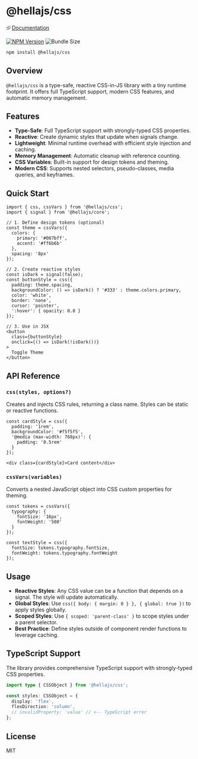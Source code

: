 # @hellajs/css

⮺ [Documentation](https://hellajs.com/packages/css)

[![NPM Version](https://img.shields.io/npm/v/@hellajs/css)](https://www.npmjs.com/package/@hellajs/css)
![Bundle Size](https://edge.bundlejs.com/badge?q=@hellajs/css@0.14.3&treeshake=[*])

```bash
npm install @hellajs/css
```

## Overview

`@hellajs/css` is a type-safe, reactive CSS-in-JS library with a tiny runtime footprint. It offers full TypeScript support, modern CSS features, and automatic memory management.

## Features

- **Type-Safe**: Full TypeScript support with strongly-typed CSS properties.
- **Reactive**: Create dynamic styles that update when signals change.
- **Lightweight**: Minimal runtime overhead with efficient style injection and caching.
- **Memory Management**: Automatic cleanup with reference counting.
- **CSS Variables**: Built-in support for design tokens and theming.
- **Modern CSS**: Supports nested selectors, pseudo-classes, media queries, and keyframes.

## Quick Start

```tsx
import { css, cssVars } from '@hellajs/css';
import { signal } from '@hellajs/core';

// 1. Define design tokens (optional)
const theme = cssVars({
  colors: {
    primary: '#007bff',
    accent: '#ff6b6b'
  },
  spacing: '8px'
});

// 2. Create reactive styles
const isDark = signal(false);
const buttonStyle = css({
  padding: theme.spacing,
  backgroundColor: () => isDark() ? '#333' : theme.colors.primary,
  color: 'white',
  border: 'none',
  cursor: 'pointer',
  ':hover': { opacity: 0.8 }
});

// 3. Use in JSX
<button 
  class={buttonStyle} 
  onclick={() => isDark(!isDark())}
>
  Toggle Theme
</button>
```

## API Reference

### `css(styles, options?)`
Creates and injects CSS rules, returning a class name. Styles can be static or reactive functions.

```tsx
const cardStyle = css({
  padding: '1rem',
  backgroundColor: '#f5f5f5',
  '@media (max-width: 768px)': {
    padding: '0.5rem'
  }
});

<div class={cardStyle}>Card content</div>
```

### `cssVars(variables)`
Converts a nested JavaScript object into CSS custom properties for theming.

```tsx
const tokens = cssVars({
  typography: {
    fontSize: '16px',
    fontWeight: '500'
  }
});

const textStyle = css({
  fontSize: tokens.typography.fontSize,
  fontWeight: tokens.typography.fontWeight
});
```

## Usage

- **Reactive Styles**: Any CSS value can be a function that depends on a signal. The style will update automatically.
- **Global Styles**: Use `css({ body: { margin: 0 } }, { global: true })` to apply styles globally.
- **Scoped Styles**: Use `{ scoped: 'parent-class' }` to scope styles under a parent selector.
- **Best Practice**: Define styles outside of component render functions to leverage caching.

## TypeScript Support

The library provides comprehensive TypeScript support with strongly-typed CSS properties.

```typescript
import type { CSSObject } from '@hellajs/css';

const styles: CSSObject = {
  display: 'flex',
  flexDirection: 'column',
  // invalidProperty: 'value' // <-- TypeScript error
};
```

## License

MIT
